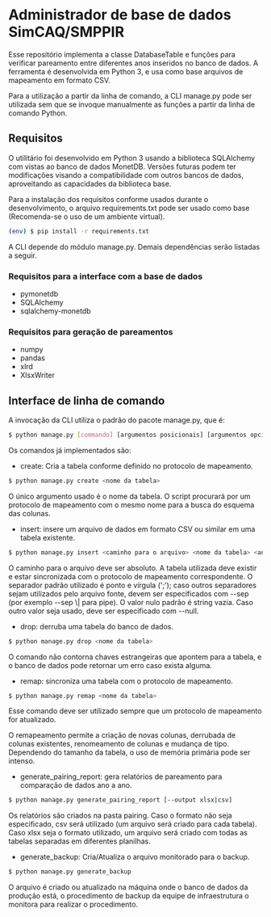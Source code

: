 # Administrador de base de dados SimCAQ/SMPPIR #

Esse repositório implementa a classe DatabaseTable e funções para verificar pareamento entre
diferentes anos inseridos no banco de dados. A ferramenta é desenvolvida em Python 3, e usa
como base arquivos de mapeamento em formato CSV.

Para a utilização a partir da linha de comando, a CLI manage.py pode ser utilizada sem
que se invoque manualmente as funções a partir da linha de comando Python.

## Requisitos ##

O utilitário foi desenvolvido em Python 3 usando a biblioteca SQLAlchemy com vistas ao banco
de dados MonetDB. Versões futuras podem ter modificações visando a compatibilidade com outros
bancos de dados, aproveitando as capacidades da biblioteca base.

Para a instalação dos requisitos conforme usados durante o desenvolvimento, o arquivo
requirements.txt pode ser usado como base (Recomenda-se o uso de um ambiente virtual).

```bash
(env) $ pip install -r requirements.txt
```

A CLI depende do módulo manage.py. Demais dependências serão listadas a seguir.

### Requisitos para a interface com a base de dados ###

* pymonetdb
* SQLAlchemy
* sqlalchemy-monetdb

### Requisitos para geração de pareamentos ###

* numpy
* pandas
* xlrd
* XlsxWriter

## Interface de linha de comando ##

A invocação da CLI utiliza o padrão do pacote manage.py, que é:

```bash
$ python manage.py [commando] [argumentos posicionais] [argumentos opcionais com valor]
```

Os comandos já implementados são:

* create: Cria a tabela conforme definido no protocolo de mapeamento.

```bash
$ python manage.py create <nome da tabela>
```

O único argumento usado é o nome da tabela. O script procurará por um protocolo de
mapeamento com o mesmo nome para a busca do esquema das colunas.

* insert: insere um arquivo de dados em formato CSV ou similar em uma tabela existente.

```bash
$ python manage.py insert <caminho para o arquivo> <nome da tabela> <ano> [--sep separador] [--null valor_nulo]
```

O caminho para o arquivo deve ser absoluto. A tabela utilizada deve existir e estar
sincronizada com o protocolo de mapeamento correspondente. O separador padrão utilizado
é ponto e vírgula (';'); caso outros separadores sejam utilizados pelo arquivo fonte,
devem ser especificados com --sep (por exemplo --sep \\| para pipe). O valor nulo padrão
é string vazia. Caso outro valor seja usado, deve ser especificado com --null.

* drop: derruba uma tabela do banco de dados.

```bash
$ python manage.py drop <nome da tabela>
```

O comando não contorna chaves estrangeiras que apontem para a tabela, e o banco de dados
pode retornar um erro caso exista alguma.

* remap: sincroniza uma tabela com o protocolo de mapeamento.

```bash
$ python manage.py remap <nome da tabela>
```

Esse comando deve ser utilizado sempre que um protocolo de mapeamento for atualizado.

O remapeamento permite a criação de novas colunas, derrubada de colunas existentes,
renomeamento de colunas e mudança de tipo. Dependendo do tamanho da tabela, o uso de
memória primária pode ser intenso.

* generate_pairing_report: gera relatórios de pareamento para comparação de dados ano
a ano.

```bash
$ python manage.py generate_pairing_report [--output xlsx|csv]
```

Os relatórios são criados na pasta pairing. Caso o formato não seja especificado,
csv será utilizado (um arquivo será criado para cada tabela). Caso xlsx seja o formato
utilizado, um arquivo será criado com todas as tabelas separadas em diferentes planilhas.

* generate_backup: Cria/Atualiza o arquivo monitorado para o backup.

```bash
$ python manage.py generate_backup
```

O arquivo é criado ou atualizado na máquina onde o banco de dados da produção está,
o procedimento de backup da equipe de infraestrutura o monitora para realizar o procedimento.